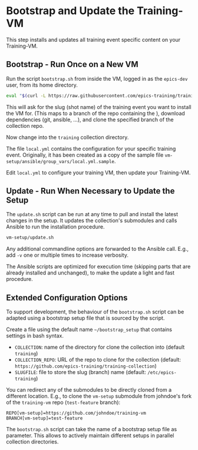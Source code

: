 # Bootstrap and Update the Training-VM

This step installs and updates all training event specific content
on your Training-VM.

## Bootstrap - Run Once on a New VM

Run the script `bootstrap.sh` from inside the VM,
logged in as the `epics-dev` user,
from its home directory.

```bash
eval "$(curl -L https://raw.githubusercontent.com/epics-training/training-vm/main/bootstrap.sh)"
```

This will ask for the slug (shot name) of the training event
you want to install the VM for.
(This maps to a branch of the repo containing the ),
download dependencies (git, ansible, ...),
and clone the specified branch of the collection repo.

Now change into the `training` collection directory.

The file `local.yml` contains the configuration
for your specific training event.
Originally, it has been created
as a copy of the sample file
`vm-setup/ansible/group_vars/local.yml.sample`.

Edit `local.yml` to configure your training VM,
then update your Training-VM.

## Update - Run When Necessary to Update the Setup

The `update.sh` script can be run at any time
to pull and install the latest changes in the setup.
It updates the collection's submodules
and calls Ansible to run the installation procedure.

```bash
vm-setup/update.sh
```

Any additional commandline options
are forwarded to the Ansible call.
E.g., add `-v` one or multiple times to increase verbosity.

The Ansible scripts are optimized for execution time
(skipping parts that are already installed and unchanged),
to make the update a light and fast procedure.

## Extended Configuration Options

To support development,
the behaviour of the `bootstrap.sh` script can be adapted
using a bootstrap setup file that is sourced by the script.

Create a file using the default name `~/bootstrap_setup`
that contains settings in bash syntax.

- `COLLECTION`: name of the directory for clone the collection into
  (default `training`)
- `COLLECTION_REPO`: URL of the repo to clone for the collection
  (default: `https://github.com/epics-training/training-collection`)
- `SLUGFILE`: file to store the slug (branch) name
  (default: `/etc/epics-training`)

You can redirect any of the submodules
to be directly cloned from a different location.
E.g., to clone the `vm-setup` submodule
from johndoe's fork of the `training-vm` repo (`test-feature` branch):
```
REPO[vm-setup]=https://github.com/johndoe/training-vm
BRANCH[vm-setup]=test-feature
```

The `bootstrap.sh` script
can take the name of a bootstrap setup file as parameter.
This allows to actively maintain different setups
in parallel collection directories.
